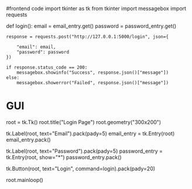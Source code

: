 #frontend code
import tkinter as tk
from tkinter import messagebox
import requests

def login():
    email = email_entry.get()
    password = password_entry.get()

    response = requests.post("http://127.0.0.1:5000/login", json={
    
        "email": email,
        "password": password
    })

    if response.status_code == 200:
        messagebox.showinfo("Success", response.json()["message"])
    else:
        messagebox.showerror("Failed", response.json()["message"])

# GUI
root = tk.Tk()
root.title("Login Page")
root.geometry("300x200")

tk.Label(root, text="Email").pack(pady=5)
email_entry = tk.Entry(root)
email_entry.pack()

tk.Label(root, text="Password").pack(pady=5)
password_entry = tk.Entry(root, show="*")
password_entry.pack()

tk.Button(root, text="Login", command=login).pack(pady=20)

root.mainloop()
